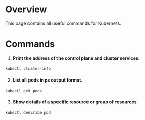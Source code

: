 # Overview

This page contains all useful commands for Kubernets.

# Commands

1. #### Print the address of the control plane and cluster services:
```
kubectl cluster-info
```
2. #### List all pods in ps output format.
```
kubectl get pods
```
3. #### Show details of a specific resource or group of resources
```
kubectl describe pod
```